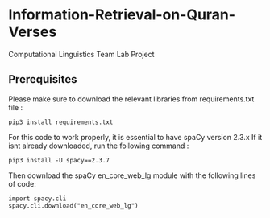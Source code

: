 # Information-Retrieval-on-Quran-Verses
Computational Linguistics Team Lab Project 

## Prerequisites
Please make sure to download the relevant libraries from requirements.txt file :
```
pip3 install requirements.txt
```
For this code to work properly, it is essential to have spaCy version 2.3.x
If it isnt already downloaded, run the following command :
```
pip3 install -U spacy==2.3.7
```
Then download the spaCy en_core_web_lg module with the following lines of code:
```
import spacy.cli
spacy.cli.download("en_core_web_lg")
```
